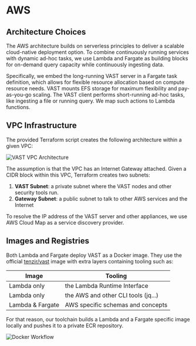 # AWS

## Architecture Choices

The AWS architecture builds on serverless principles to deliver a scalable
cloud-native deployment option. To combine continuously running services with
dynamic ad-hoc tasks, we use Lambda and Fargate as building blocks for on-demand
query capacity while continuously ingesting data.

Specifically, we embed the long-running VAST server in a Fargate task
definition, which allows for flexible resource allocation based on compute
resource needs. VAST mounts EFS storage for maximum flexibility and
pay-as-you-go scaling. The VAST client performs short-running ad-hoc tasks, like
ingesting a file or running query. We map such actions to Lambda functions.

## VPC Infrastructure

The provided Terraform script creates the following architecture within a given
VPC:

![VAST VPC Architecture](https://user-images.githubusercontent.com/7913347/177141492-b99cce77-3c10-4740-bbdc-4fc2f43b8abc.png)

The assumption is that the VPC has an Internet Gateway attached. Given a CIDR
block within this VPC, Terraform creates two subnets:

1. **VAST Subnet**: a private subnet where the VAST nodes and other security
   tools run.
2. **Gateway Subnet**: a public subnet to talk to other AWS services and the
   Internet

To resolve the IP address of the VAST server and other appliances, we use AWS
Cloud Map as a service discovery provider.

## Images and Registries

Both Lambda and Fargate deploy VAST as a Docker image. They use the official
[tenzir/vast](https://hub.docker.com/r/tenzir/vast) image with extra layers
containing tooling such as:

| Image            | Tooling                             |
| ---------------- | ----------------------------------- |
| Lambda only      | the Lambda Runtime Interface        |
| Lambda only      | the AWS and other CLI tools (jq...) |
| Lambda & Fargate | AWS specific schemas and concepts   |

For that reason, our toolchain builds a Lambda and a Fargate specific image
locally and pushes it to a private ECR repository.

![Docker Workflow](https://user-images.githubusercontent.com/7913347/174258069-695b358b-30d0-4599-b0eb-53f0acf04a41.png)
